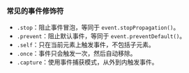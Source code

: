 
### 常见的事件修饰符

- `.stop`：阻止事件冒泡，等同于 `event.stopPropagation()`。
- `.prevent`：阻止默认事件，等同于 `event.preventDefault()`。
- `.self`：只在当前元素上触发事件，不包括子元素。
- `.once`：事件只会触发一次，然后自动移除。
- `.capture`：使用事件捕获模式，从外到内触发事件。